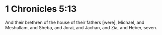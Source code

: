 # 1 Chronicles 5:13

And their brethren of the house of their fathers [were], Michael, and Meshullam, and Sheba, and Jorai, and Jachan, and Zia, and Heber, seven.